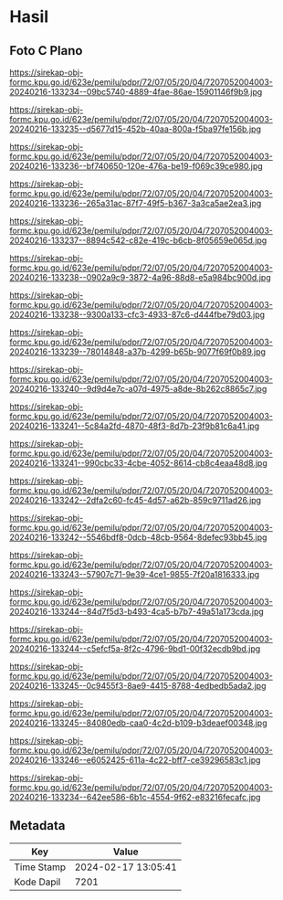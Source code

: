 # Hasil

## Foto C Plano

https://sirekap-obj-formc.kpu.go.id/623e/pemilu/pdpr/72/07/05/20/04/7207052004003-20240216-133234--09bc5740-4889-4fae-86ae-15901146f9b9.jpg

https://sirekap-obj-formc.kpu.go.id/623e/pemilu/pdpr/72/07/05/20/04/7207052004003-20240216-133235--d5677d15-452b-40aa-800a-f5ba97fe156b.jpg

https://sirekap-obj-formc.kpu.go.id/623e/pemilu/pdpr/72/07/05/20/04/7207052004003-20240216-133236--bf740650-120e-476a-be19-f069c39ce980.jpg

https://sirekap-obj-formc.kpu.go.id/623e/pemilu/pdpr/72/07/05/20/04/7207052004003-20240216-133236--265a31ac-87f7-49f5-b367-3a3ca5ae2ea3.jpg

https://sirekap-obj-formc.kpu.go.id/623e/pemilu/pdpr/72/07/05/20/04/7207052004003-20240216-133237--8894c542-c82e-419c-b6cb-8f05659e065d.jpg

https://sirekap-obj-formc.kpu.go.id/623e/pemilu/pdpr/72/07/05/20/04/7207052004003-20240216-133238--0902a9c9-3872-4a96-88d8-e5a984bc900d.jpg

https://sirekap-obj-formc.kpu.go.id/623e/pemilu/pdpr/72/07/05/20/04/7207052004003-20240216-133238--9300a133-cfc3-4933-87c6-d444fbe79d03.jpg

https://sirekap-obj-formc.kpu.go.id/623e/pemilu/pdpr/72/07/05/20/04/7207052004003-20240216-133239--78014848-a37b-4299-b65b-9077f69f0b89.jpg

https://sirekap-obj-formc.kpu.go.id/623e/pemilu/pdpr/72/07/05/20/04/7207052004003-20240216-133240--9d9d4e7c-a07d-4975-a8de-8b262c8865c7.jpg

https://sirekap-obj-formc.kpu.go.id/623e/pemilu/pdpr/72/07/05/20/04/7207052004003-20240216-133241--5c84a2fd-4870-48f3-8d7b-23f9b81c6a41.jpg

https://sirekap-obj-formc.kpu.go.id/623e/pemilu/pdpr/72/07/05/20/04/7207052004003-20240216-133241--990cbc33-4cbe-4052-8614-cb8c4eaa48d8.jpg

https://sirekap-obj-formc.kpu.go.id/623e/pemilu/pdpr/72/07/05/20/04/7207052004003-20240216-133242--2dfa2c60-fc45-4d57-a62b-859c9711ad26.jpg

https://sirekap-obj-formc.kpu.go.id/623e/pemilu/pdpr/72/07/05/20/04/7207052004003-20240216-133242--5546bdf8-0dcb-48cb-9564-8defec93bb45.jpg

https://sirekap-obj-formc.kpu.go.id/623e/pemilu/pdpr/72/07/05/20/04/7207052004003-20240216-133243--57907c71-9e39-4ce1-9855-7f20a1816333.jpg

https://sirekap-obj-formc.kpu.go.id/623e/pemilu/pdpr/72/07/05/20/04/7207052004003-20240216-133244--84d7f5d3-b493-4ca5-b7b7-49a51a173cda.jpg

https://sirekap-obj-formc.kpu.go.id/623e/pemilu/pdpr/72/07/05/20/04/7207052004003-20240216-133244--c5efcf5a-8f2c-4796-9bd1-00f32ecdb9bd.jpg

https://sirekap-obj-formc.kpu.go.id/623e/pemilu/pdpr/72/07/05/20/04/7207052004003-20240216-133245--0c9455f3-8ae9-4415-8788-4edbedb5ada2.jpg

https://sirekap-obj-formc.kpu.go.id/623e/pemilu/pdpr/72/07/05/20/04/7207052004003-20240216-133245--84080edb-caa0-4c2d-b109-b3deaef00348.jpg

https://sirekap-obj-formc.kpu.go.id/623e/pemilu/pdpr/72/07/05/20/04/7207052004003-20240216-133246--e6052425-611a-4c22-bff7-ce39296583c1.jpg

https://sirekap-obj-formc.kpu.go.id/623e/pemilu/pdpr/72/07/05/20/04/7207052004003-20240216-133234--642ee586-6b1c-4554-9f62-e83216fecafc.jpg


## Metadata

| Key        | Value               |
| ---------- | ------------------- |
| Time Stamp | 2024-02-17 13:05:41 |
| Kode Dapil | 7201                |



